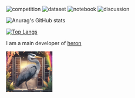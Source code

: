 ![competition](https://road-to-kaggle-grandmaster.vercel.app/api/badges/inoueu1/competition)
![dataset](https://road-to-kaggle-grandmaster.vercel.app/api/badges/inoueu1/dataset)
![notebook](https://road-to-kaggle-grandmaster.vercel.app/api/badges/inoueu1/notebook)
![discussion](https://road-to-kaggle-grandmaster.vercel.app/api/badges/inoueu1/discussion)

[](
https://github.com/anuraghazra/github-readme-stats
)
![Anurag's GitHub stats](https://github-readme-stats.vercel.app/api?username=Ino-Ichan&show_icons=true&theme=tokyonight)

[![Top Langs](https://github-readme-stats.vercel.app/api/top-langs/?username=Ino-Ichan&layout=compact)](https://github.com/anuraghazra/github-readme-stats)


I am a main developer of [heron](https://github.com/turingmotors/heron/tree/main)

<img src="./heron_image.png" width="25%">
